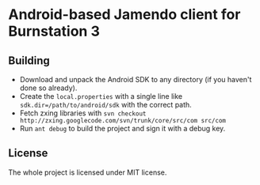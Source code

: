 Android-based Jamendo client for Burnstation 3
==============================================

Building
--------

 - Download and unpack the Android SDK to any directory (if you haven't done so already).
 - Create the `local.properties` with a single line like `sdk.dir=/path/to/android/sdk` with the correct path.
 - Fetch zxing libraries with `svn checkout http://zxing.googlecode.com/svn/trunk/core/src/com src/com`
 - Run `ant debug` to build the project and sign it with a debug key.

License
-------

The whole project is licensed under MIT license.
